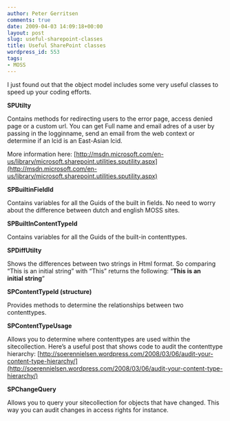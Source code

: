 ```yaml
---
author: Peter Gerritsen
comments: true
date: 2009-04-03 14:09:18+00:00
layout: post
slug: useful-sharepoint-classes
title: Useful SharePoint classes
wordpress_id: 553
tags:
- MOSS
---
```


I just found out that the object model includes some very useful classes to speed up your coding efforts.

**SPUtilty**

Contains methods for redirecting users to the error page, access denied page or a custom url. You can get Full name and email adres of a user by passing in the logginname, send an email from the web context or determine if an lcid is an East-Asian lcid.

More information here:
[http://msdn.microsoft.com/en-us/library/microsoft.sharepoint.utilities.sputility.aspx](http://msdn.microsoft.com/en-us/library/microsoft.sharepoint.utilities.sputility.aspx)

**SPBuiltinFieldId**

Contains variables for all the Guids of the built in fields. No need to worry about the difference between dutch and english MOSS sites.

**SPBuiltInContentTypeId**

Contains variables for all the Guids of the built-in contenttypes.

**SPDiffUtilty**

Shows the differences between two strings in Html format. So comparing “This is an initial string” with “This” returns the following: “**This is an initial string**“

**SPContentTypeId (structure)**

Provides methods to determine the relationships between two contenttypes.

**SPContentTypeUsage**

Allows you to determine where contenttypes are used within the sitecollection. Here’s a useful post that shows code to audit the contenttype hierarchy:
[http://soerennielsen.wordpress.com/2008/03/06/audit-your-content-type-hierarchy/](http://soerennielsen.wordpress.com/2008/03/06/audit-your-content-type-hierarchy/)

**SPChangeQuery**

Allows you to query your sitecollection for objects that have changed. This way you can audit changes in access rights for instance.
